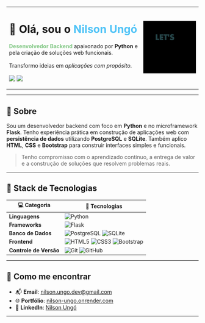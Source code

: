 <table>
  <tr>
    <td valign="top">
      <h1 align="left">👋 Olá, sou o <span style="color:#4FC3F7;">Nilson Ungó</span></h1>
      <p align="left">
        <strong style="color:#81C784;">Desenvolvedor Backend</strong> apaixonado por <strong>Python</strong> e pela criação de soluções web funcionais.<br><br>
        Transformo ideias em <em>aplicações com propósito</em>.<br><br>
        <img src="https://img.shields.io/badge/-Python-3670A0?style=for-the-badge&logo=python&logoColor=white"/>
        <img src="https://img.shields.io/badge/-Flask-000000?style=for-the-badge&logo=flask&logoColor=white"/>
      </p>
    </td>
    <td align="right">
      <img src="bunner.gif" alt="Code GIF" width="300"/>
    </td>
  </tr>
</table>

---

## 🚀 Sobre

Sou um desenvolvedor backend com foco em **Python** e no microframework **Flask**. Tenho experiência prática em construção de aplicações web com **persistência de dados** utilizando **PostgreSQL** e **SQLite**. Também aplico **HTML**, **CSS** e **Bootstrap** para construir interfaces simples e funcionais.

> Tenho compromisso com o aprendizado contínuo, a entrega de valor e a construção de soluções que resolvem problemas reais.

---

## 🧠 Stack de Tecnologias

| 💻 Categoria        | 🚀 Tecnologias                                                                 |
|---------------------|--------------------------------------------------------------------------------|
| **Linguagens**       | ![Python](https://img.shields.io/badge/Python-3670A0?style=flat&logo=python&logoColor=white) |
| **Frameworks**       | ![Flask](https://img.shields.io/badge/Flask-000000?style=flat&logo=flask&logoColor=white) |
| **Banco de Dados**   | ![PostgreSQL](https://img.shields.io/badge/PostgreSQL-4169E1?style=flat&logo=postgresql&logoColor=white) ![SQLite](https://img.shields.io/badge/SQLite-003B57?style=flat&logo=sqlite&logoColor=white) |
| **Frontend**         | ![HTML5](https://img.shields.io/badge/HTML5-E34F26?style=flat&logo=html5&logoColor=white) ![CSS3](https://img.shields.io/badge/CSS3-1572B6?style=flat&logo=css3&logoColor=white) ![Bootstrap](https://img.shields.io/badge/Bootstrap-563d7c?style=flat&logo=bootstrap&logoColor=white) |
| **Controle de Versão** | ![Git](https://img.shields.io/badge/Git-F05032?style=flat&logo=git&logoColor=white) ![GitHub](https://img.shields.io/badge/GitHub-100000?style=flat&logo=github&logoColor=white) |

---

## 🧭 Como me encontrar

- 📬 **Email**: [nilson.ungo.dev@gmail.com](mailto:nilson.ungo.dev@gmail.com)  
- 🌐 **Portfólio**: [nilson-ungo.onrender.com](https://nilson-ungo.onrender.com/)  
- 💼 **LinkedIn**: [Nilson Ungó](https://www.linkedin.com/in/nilson-ung%C3%B3-276a66179/)  

---

<!--
## 📊 Linguagens mais usadas

![Top Langs](https://github-readme-stats.vercel.app/api/top-langs/?username=Nilson-Ungo&layout=compact&theme=github_dark)

*Nota: Repositórios privados não são considerados nesses dados.*
-->
